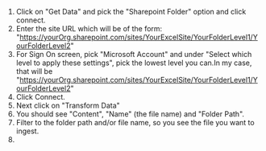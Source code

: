 1. Click on "Get Data" and pick the "Sharepoint Folder" option and click connect.
2. Enter the site URL which will be of the form: "https://yourOrg.sharepoint.com/sites/YourExcelSite/YourFolderLevel1/YourFolderLevel2"
3. For Sign On screen, pick "Microsoft Account" and under "Select which level to apply these settings", pick the lowest level you can.In my case, that will be "https://yourOrg.sharepoint.com/sites/YourExcelSite/YourFolderLevel1/YourFolderLevel2"
4. Click Connect.
5. Next click on "Transform Data"
6. You should see "Content", "Name" (the file name) and "Folder Path". 
7. Filter to the folder path and/or file name, so you see the file you want to ingest.
8. 
